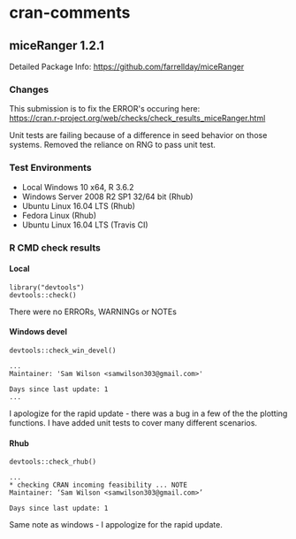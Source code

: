 cran-comments
================

## miceRanger 1.2.1  
Detailed Package Info: https://github.com/farrellday/miceRanger


### Changes
This submission is to fix the ERROR's occuring here:  
https://cran.r-project.org/web/checks/check_results_miceRanger.html

Unit tests are failing because of a difference in seed behavior on those systems.
Removed the reliance on RNG to pass unit test.

### Test Environments  
* Local Windows 10 x64, R 3.6.2  
* Windows Server 2008 R2 SP1 32/64 bit (Rhub)  
* Ubuntu Linux 16.04 LTS (Rhub)  
* Fedora Linux (Rhub)  
* Ubuntu Linux 16.04 LTS (Travis CI)  
  

### R CMD check results

#### Local
```
library("devtools")
devtools::check()
```
There were no ERRORs, WARNINGs or NOTEs  
  


#### Windows devel
```
devtools::check_win_devel()

...
Maintainer: 'Sam Wilson <samwilson303@gmail.com>'

Days since last update: 1
...
```  
I apologize for the rapid update - there was a bug in a few of the the plotting functions. I have added unit tests to cover many different scenarios.  



#### Rhub
```
devtools::check_rhub()

...
* checking CRAN incoming feasibility ... NOTE
Maintainer: ‘Sam Wilson <samwilson303@gmail.com>’

Days since last update: 1
```  
Same note as windows - I appologize for the rapid update.